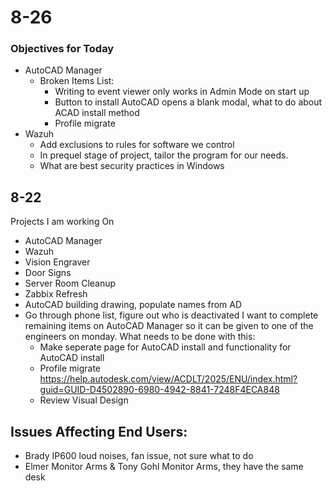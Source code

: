 
# 8-26

### Objectives for Today
- AutoCAD Manager
	- Broken Items List:
		- Writing to event viewer only works in Admin Mode on start up
		- Button to install AutoCAD opens a blank modal, what to do about ACAD install method
		- Profile migrate
- Wazuh
	-  Add exclusions to rules for software we control
	- In prequel stage of project, tailor the program for our needs. 
	- What are best security practices in Windows



## 8-22
Projects I am working On
- AutoCAD Manager
- Wazuh
- Vision Engraver
- Door Signs
- Server Room Cleanup
- Zabbix Refresh
- AutoCAD building drawing, populate names from AD
- Go through phone list, figure out who is deactivated
I want to complete remaining items on AutoCAD Manager so it can be given to one of the engineers on monday. What needs to be done with this:
	- Make seperate page for AutoCAD install and functionality for AutoCAD install
	- Profile migrate https://help.autodesk.com/view/ACDLT/2025/ENU/index.html?guid=GUID-D4502890-6980-4942-8841-7248F4ECA848
	- Review Visual Design 



Issues Affecting End Users:
- 
- Brady IP600 loud noises, fan issue, not sure what to do
- Elmer Monitor Arms & Tony Gohl Monitor Arms, they have the same desk
